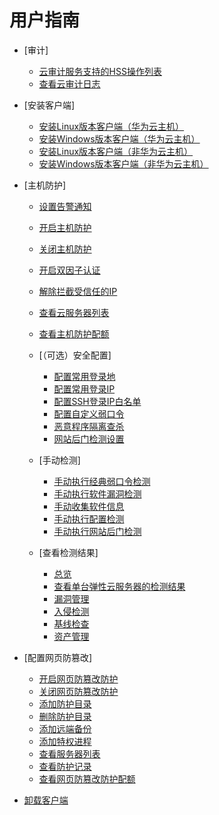 # 用户指南

-   [审计]
    -   [云审计服务支持的HSS操作列表](云审计服务支持的HSS操作列表.md)
    -   [查看云审计日志](查看云审计日志.md)

-   [安装客户端]
    -   [安装Linux版本客户端（华为云主机）](安装Linux版本客户端（华为云主机）.md)
    -   [安装Windows版本客户端（华为云主机）](安装Windows版本客户端（华为云主机）.md)
    -   [安装Linux版本客户端（非华为云主机）](安装Linux版本客户端（非华为云主机）.md)
    -   [安装Windows版本客户端（非华为云主机）](安装Windows版本客户端（非华为云主机）.md)

-   [主机防护]
    -   [设置告警通知](设置告警通知.md)
    -   [开启主机防护](开启主机防护.md)
    -   [关闭主机防护](关闭主机防护.md)
    -   [开启双因子认证](开启双因子认证.md)
    -   [解除拦截受信任的IP](解除拦截受信任的IP.md)
    -   [查看云服务器列表](查看云服务器列表.md)
    -   [查看主机防护配额](查看主机防护配额.md)
    -   [（可选）安全配置]
        -   [配置常用登录地](配置常用登录地.md)
        -   [配置常用登录IP](配置常用登录IP.md)
        -   [配置SSH登录IP白名单](配置SSH登录IP白名单.md)
        -   [配置自定义弱口令](配置自定义弱口令.md)
        -   [恶意程序隔离查杀](恶意程序隔离查杀.md)
        -   [网站后门检测设置](网站后门检测设置.md)

    -   [手动检测]
        -   [手动执行经典弱口令检测](手动执行经典弱口令检测.md)
        -   [手动执行软件漏洞检测](手动执行软件漏洞检测.md)
        -   [手动收集软件信息](手动收集软件信息.md)
        -   [手动执行配置检测](手动执行配置检测.md)
        -   [手动执行网站后门检测](手动执行网站后门检测.md)

    -   [查看检测结果]
        -   [总览](总览.md)
        -   [查看单台弹性云服务器的检测结果](查看单台弹性云服务器的检测结果.md)
        -   [漏洞管理](漏洞管理.md)
        -   [入侵检测](入侵检测.md)
        -   [基线检查](基线检查.md)
        -   [资产管理](资产管理.md)


-   [配置网页防篡改]
    -   [开启网页防篡改防护](开启网页防篡改防护.md)
    -   [关闭网页防篡改防护](关闭网页防篡改防护.md)
    -   [添加防护目录](添加防护目录.md)
    -   [删除防护目录](删除防护目录.md)
    -   [添加远端备份](添加远端备份.md)
    -   [添加特权进程](添加特权进程.md)
    -   [查看服务器列表](查看服务器列表.md)
    -   [查看防护记录](查看防护记录.md)
    -   [查看网页防篡改防护配额](查看网页防篡改防护配额.md)

-   [卸载客户端](卸载客户端.md)

